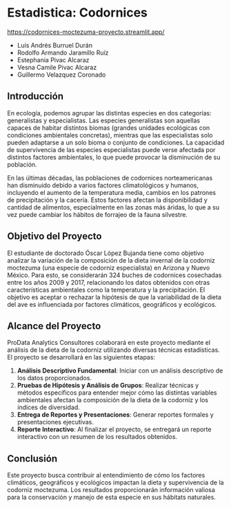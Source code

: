 # Estadistica: Codornices

https://codornices-moctezuma-proyecto.streamlit.app/

- Luís Andrés Burruel Durán
- Rodolfo Armando Jaramillo Ruíz
- Estephania Pivac Alcaraz
- Vesna Camile Pivac Alcaraz
- Guillermo Velazquez Coronado


## Introducción

En ecología, podemos agrupar las distintas especies en dos categorías: generalistas y especialistas. Las especies generalistas son aquellas capaces de habitar distintos biomas (grandes unidades ecológicas con condiciones ambientales concretas), mientras que las especialistas solo pueden adaptarse a un solo bioma o conjunto de condiciones. La capacidad de supervivencia de las especies especialistas puede verse afectada por distintos factores ambientales, lo que puede provocar la disminución de su población.

En las últimas décadas, las poblaciones de codornices norteamericanas han disminuido debido a varios factores climatológicos y humanos, incluyendo el aumento de la temperatura media, cambios en los patrones de precipitación y la cacería. Estos factores afectan la disponibilidad y cantidad de alimentos, especialmente en las zonas más áridas, lo que a su vez puede cambiar los hábitos de forrajeo de la fauna silvestre.

## Objetivo del Proyecto

El estudiante de doctorado Óscar López Bujanda tiene como objetivo analizar la variación de la composición de la dieta invernal de la codorniz moctezuma (una especie de codorniz especialista) en Arizona y Nuevo México. Para esto, se considerarán 324 buches de codornices cosechadas entre los años 2009 y 2017, relacionando los datos obtenidos con otras características ambientales como la temperatura y la precipitación. El objetivo es aceptar o rechazar la hipótesis de que la variabilidad de la dieta del ave es influenciada por factores climáticos, geográficos y ecológicos.

## Alcance del Proyecto

ProData Analytics Consultores colaborará en este proyecto mediante el análisis de la dieta de la codorniz utilizando diversas técnicas estadísticas. El proyecto se desarrollará en las siguientes etapas:

1. **Análisis Descriptivo Fundamental**: Iniciar con un análisis descriptivo de los datos proporcionados.
2. **Pruebas de Hipótesis y Análisis de Grupos**: Realizar técnicas y métodos específicos para entender mejor cómo las distintas variables ambientales afectan la composición de la dieta de la codorniz y los índices de diversidad.
3. **Entrega de Reportes y Presentaciones**: Generar reportes formales y presentaciones ejecutivas.
4. **Reporte Interactivo**: Al finalizar el proyecto, se entregará un reporte interactivo con un resumen de los resultados obtenidos.

## Conclusión

Este proyecto busca contribuir al entendimiento de cómo los factores climáticos, geográficos y ecológicos impactan la dieta y supervivencia de la codorniz moctezuma. Los resultados proporcionarán información valiosa para la conservación y manejo de esta especie en sus hábitats naturales.


